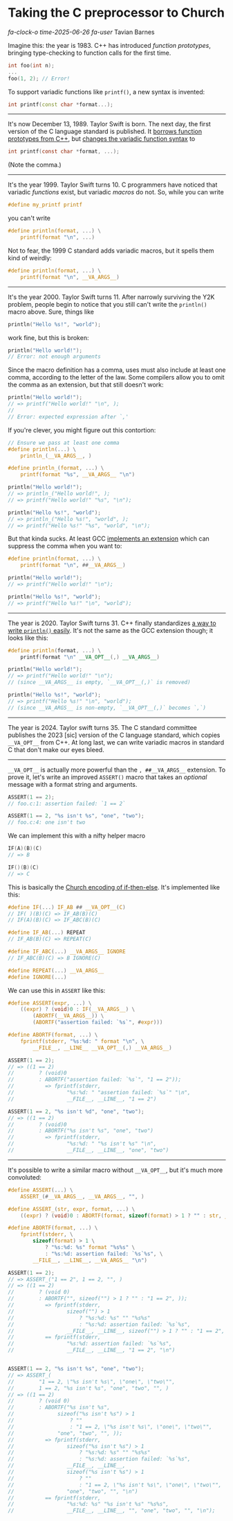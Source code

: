 # Taking the C preprocessor to Church

<div class="infobar">

*fa-clock-o* *time-2025-06-26*
*fa-user* Tavian Barnes

</div>

<style>
.content hr {
    border: none;
    color: var(--fg);
    font-size: x-large;
    text-align: center;
}
.content hr:after {
    content: "❧";
}
</style>

Imagine this: the year is 1983.
C++ has introduced *function prototypes*, bringing type-checking to function calls for the first time.

```c++
int foo(int n);
...
foo(1, 2); // Error!
```

To support variadic functions like `printf()`, a new syntax is invented:

```c++
int printf(const char *format...);
```

---

It's now December 13, 1989.
Taylor Swift is born.
The next day, the first version of the C language standard is published.
It [borrows function prototypes from C++](https://en.wikipedia.org/wiki/C_(programming_language)#ANSI_C_and_ISO_C), but [changes the variadic function syntax](https://en.cppreference.com/w/cpp/language/variadic_arguments.html#Notes) to

```c
int printf(const char *format, ...);
```

(Note the comma.)

---

It's the year 1999.
Taylor Swift turns 10.
C programmers have noticed that variadic *functions* exist, but variadic *macros* do not.
So, while you can write

```c
#define my_printf printf
```

you can't write

```c
#define println(format, ...) \
	printf(format "\n", ...)
```

Not to fear, the 1999 C standard adds variadic macros, but it spells them kind of weirdly:

```c
#define println(format, ...) \
	printf(format "\n", __VA_ARGS__)
```

---

It's the year 2000.
Taylor Swift turns 11.
After narrowly surviving the Y2K problem, people begin to notice that you still can't write the `println()` macro above.
Sure, things like

```c
println("Hello %s!", "world");
```

work fine, but this is broken:

```c
println("Hello world!");
// Error: not enough arguments
```

Since the macro definition has a comma, uses must also include at least one comma, according to the letter of the law.
Some compilers allow you to omit the comma as an extension, but that still doesn't work:

```c
println("Hello world!");
// => printf("Hello world!" "\n", );
//
// Error: expected expression after `,'
```

If you're clever, you might figure out this contortion:

```c
// Ensure we pass at least one comma
#define println(...) \
	println_(__VA_ARGS__, )

#define println_(format, ...) \
	printf(format "%s", __VA_ARGS__ "\n")

println("Hello world!");
// => println_("Hello world!", );
// => printf("Hello world!" "%s", "\n");

println("Hello %s!", "world");
// => println_("Hello %s!", "world", );
// => printf("Hello %s!" "%s", "world", "\n");
```

But that kinda sucks.
At least GCC [implements an extension](https://gcc.gnu.org/git/?p=gcc.git;a=commit;h=5ef865d5709f9c917e1152ee5246906983e23725) which can suppress the comma when you want to:

```c
#define println(format, ...) \
	printf(format "\n", ##__VA_ARGS__)

println("Hello world!");
// => printf("Hello world!" "\n");

println("Hello %s!", "world");
// => printf("Hello %s!" "\n", "world");
```

---

The year is 2020.
Taylor Swift turns 31.
C++ finally standardizes [a way to write `println()` easily](https://en.cppreference.com/w/cpp/preprocessor/replace).
It's not the same as the GCC extension though; it looks like this:

```c++
#define println(format, ...) \
	printf(format "\n" __VA_OPT__(,) __VA_ARGS__)

println("Hello world!");
// => printf("Hello world!" "\n");
// (since __VA_ARGS__ is empty, `__VA_OPT__(,)` is removed)

println("Hello %s!", "world");
// => printf("Hello %s!" "\n", "world");
// (since __VA_ARGS__ is non-empty, `__VA_OPT__(,)` becomes `,`)
```

---

The year is 2024.
Taylor swift turns 35.
The C standard committee publishes the 2023 [sic] version of the C language standard, which copies `__VA_OPT__` from C++.
At long last, we can write variadic macros in standard C that don't make our eyes bleed.

---

`__VA_OPT__` is actually more powerful than the `, ##__VA_ARGS__` extension.
To prove it, let's write an improved `ASSERT()` macro that takes an *optional* message with a format string and arguments.

```c
ASSERT(1 == 2);
// foo.c:1: assertion failed: `1 == 2`

ASSERT(1 == 2, "%s isn't %s", "one", "two");
// foo.c:4: one isn't two
```

We can implement this with a nifty helper macro

```c
IF(A)(B)(C)
// => B

IF()(B)(C)
// => C
```

This is basically the [Church encoding of if-then-else](https://en.wikipedia.org/wiki/Church_encoding#Church_Booleans).
It's implemented like this:

```c
#define IF(...) IF_AB ## __VA_OPT__(C)
// IF( )(B)(C) => IF_AB(B)(C)
// IF(A)(B)(C) => IF_ABC(B)(C)

#define IF_AB(...) REPEAT
// IF_AB(B)(C) => REPEAT(C)

#define IF_ABC(...) __VA_ARGS__ IGNORE
// IF_ABC(B)(C) => B IGNORE(C)

#define REPEAT(...) __VA_ARGS__
#define IGNORE(...)
```

We can use this in `ASSERT` like this:

```c
#define ASSERT(expr, ...) \
	((expr) ? (void)0 : IF(__VA_ARGS__) \
		(ABORTF(__VA_ARGS__)) \
		(ABORTF("assertion failed: `%s`", #expr)))

#define ABORTF(format, ...) \
	fprintf(stderr, "%s:%d: " format "\n", \
		__FILE__, __LINE__ __VA_OPT__(,) __VA_ARGS__)

ASSERT(1 == 2);
// => ((1 == 2)
//        ? (void)0
//        : ABORTF("assertion failed: `%s`", "1 == 2"));
//          => fprintf(stderr,
//                 "%s:%d: " "assertion failed: `%s`" "\n",
//                 __FILE__, __LINE__, "1 == 2")

ASSERT(1 == 2, "%s isn't %d", "one", "two");
// => ((1 == 2)
//        ? (void)0
//        : ABORTF("%s isn't %s", "one", "two")
//          => fprintf(stderr,
//                 "%s:%d: " "%s isn't %s" "\n",
//                 __FILE__, __LINE__, "one", "two")
```

---

It's possible to write a similar macro without `__VA_OPT__`, but it's much more convoluted:

```c
#define ASSERT(...) \
	ASSERT_(#__VA_ARGS__, __VA_ARGS__, "", )

#define ASSERT_(str, expr, format, ...) \
	((expr) ? (void)0 : ABORTF(format, sizeof(format) > 1 ? "" : str, __VA_ARGS__))

#define ABORTF(format, ...) \
	fprintf(stderr, \
		sizeof(format) > 1 \
			? "%s:%d: %s" format "%s%s" \
			: "%s:%d: assertion failed: `%s`%s", \
		__FILE__, __LINE__, __VA_ARGS__ "\n")

ASSERT(1 == 2);
// => ASSERT_("1 == 2", 1 == 2, "", )
// => ((1 == 2)
//        ? (void 0)
//        : ABORTF("", sizeof("") > 1 ? "" : "1 == 2", ));
//          => fprintf(stderr,
//                 sizeof("") > 1
//                     ? "%s:%d: %s" "" "%s%s"
//                     : "%s:%d: assertion failed: `%s`%s",
//                 __FILE__, __LINE__, sizeof("") > 1 ? "" : "1 == 2", "\n")
//          == fprintf(stderr,
//                 "%s:%d: assertion failed: `%s`%s",
//                 __FILE__, __LINE__, "1 == 2", "\n")


ASSERT(1 == 2, "%s isn't %s", "one", "two");
// => ASSERT_(
//        "1 == 2, \"%s isn't %s\", \"one\", \"two\"",
//        1 == 2, "%s isn't %s", "one", "two", "", )
// => ((1 == 2)
//        ? (void 0)
//        : ABORTF("%s isn't %s",
//              sizeof("%s isn't %s") > 1
//                  ? ""
//                  : "1 == 2, \"%s isn't %s\", \"one\", \"two\"",
//              "one", "two", "", ));
//          => fprintf(stderr,
//                 sizeof("%s isn't %s") > 1
//                     ? "%s:%d: %s" "" "%s%s"
//                     : "%s:%d: assertion failed: `%s`%s",
//                 __FILE__, __LINE__,
//                 sizeof("%s isn't %s") > 1
//                     ? ""
//                     : "1 == 2, \"%s isn't %s\", \"one\", \"two\"",
//                 "one", "two", "", "\n")
//          == fprintf(stderr,
//                 "%s:%d: %s" "%s isn't %s" "%s%s",
//                 __FILE__, __LINE__, "", "one", "two", "", "\n");
```

